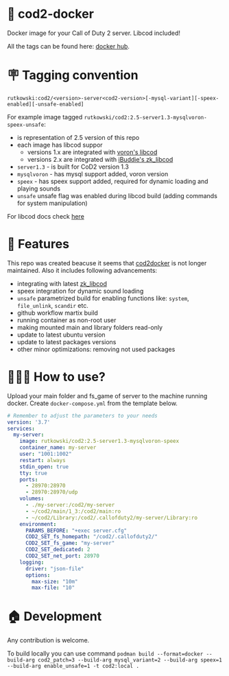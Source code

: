 # 🚢 cod2-docker

Docker image for your Call of Duty 2 server. Libcod included! 

All the tags can be found here: [docker hub](https://hub.docker.com/repository/docker/rutkowski/cod2/general).

# 🪧 Tagging convention

`rutkowski:cod2/<version>-server<cod2-version>[-mysql-variant][-speex-enabled][-unsafe-enabled]`

For example image tagged `rutkowski/cod2:2.5-server1.3-mysqlvoron-speex-unsafe`:
- is representation of 2.5 version of this repo
- each image has libcod suppor
  - versions 1.x are integrated with [voron's libcod](https://github.com/voron00/libcod)
  - versions 2.x are integrated with [iBuddie's zk_libcod](https://github.com/ibuddieat/zk_libcod)
- `server1.3` - is built for CoD2 version 1.3
- `mysqlvoron` - has mysql support added, voron version
- `speex` - has speex support added, required for dynamic loading and playing sounds
- `unsafe` unsafe flag was enabled during libcod build (adding commands for system manipulation)

For libcod docs check [here](https://github.com/ibuddieat/zk_libcod)

# 🚀 Features

This repo was created beacuse it seems that [cod2docker](https://github.com/Lonsofore/cod2docker) is not longer maintained. Also it includes following advancements:

- integrating with latest [zk_libcod](https://github.com/ibuddieat/zk_libcod)
- speex integration for dynamic sound loading
- `unsafe` parametrized build for enabling functions like: `system`, `file_unlink`, `scandir` etc.
- github workflow martix build
- running container as non-root user
- making mounted main and library folders read-only
- update to latest ubuntu version
- update to latest packages versions
- other minor optimizations: removing not used packages

# 🤷🏻‍♂️ How to use?

Upload your main folder and fs_game of server to the machine running docker. Create `docker-compose.yml` from the template below.

```yml
# Remember to adjust the parameters to your needs
version: '3.7'
services:
  my-server:
    image: rutkowski/cod2:2.5-server1.3-mysqlvoron-speex
    container_name: my-server
    user: "1001:1002"
    restart: always
    stdin_open: true
    tty: true
    ports:
      - 28970:28970
      - 28970:28970/udp
    volumes:
      - ./my-server:/cod2/my-server
      - ~/cod2/main/1_3:/cod2/main:ro
      - ~/cod2/Library:/cod2/.callofduty2/my-server/Library:ro
    environment:
      PARAMS_BEFORE: "+exec server.cfg"
      COD2_SET_fs_homepath: "/cod2/.callofduty2/"
      COD2_SET_fs_game: "my-server"
      COD2_SET_dedicated: 2
      COD2_SET_net_port: 28970
    logging:
      driver: "json-file"
      options:
        max-size: "10m"
        max-file: "10"
```

# 🏠 Development

Any contribution is welcome.

To build locally you can use command `podman build --format=docker --build-arg cod2_patch=3 --build-arg mysql_variant=2 --build-arg speex=1 --build-arg enable_unsafe=1 -t cod2:local .`
